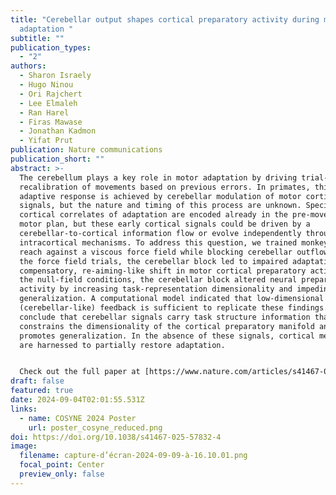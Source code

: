 ```yaml
---
title: "Cerebellar output shapes cortical preparatory activity during motor
  adaptation "
subtitle: ""
publication_types:
  - "2"
authors:
  - Sharon Israely
  - Hugo Ninou
  - Ori Rajchert
  - Lee Elmaleh
  - Ran Harel
  - Firas Mawase
  - Jonathan Kadmon
  - Yifat Prut
publication: Nature communications
publication_short: ""
abstract: >-
  The cerebellum plays a key role in motor adaptation by driving trial-to-trial
  recalibration of movements based on previous errors. In primates, this
  adaptive response is achieved by cerebellar modulation of motor cortical
  signals, but the nature and timing of this process are unknown. Specifically,
  cortical correlates of adaptation are encoded already in the pre-movement
  motor plan, but these early cortical signals could be driven by a
  cerebellar-to-cortical information flow or evolve independently through
  intracortical mechanisms. To address this question, we trained monkeys to
  reach against a viscous force field while blocking cerebellar outflow. During
  the force field trials, the cerebellar block led to impaired adaptation and a
  compensatory, re-aiming-like shift in motor cortical preparatory activity. In
  the null-field conditions, the cerebellar block altered neural preparatory
  activity by increasing task-representation dimensionality and impeding
  generalization. A computational model indicated that low-dimensional
  (cerebellar-like) feedback is sufficient to replicate these findings.  We
  conclude that cerebellar signals carry task structure information that
  constrains the dimensionality of the cortical preparatory manifold and
  promotes generalization. In the absence of these signals, cortical mechanisms
  are harnessed to partially restore adaptation.


  Check out the full paper at [https://www.nature.com/articles/s41467-025-57832-4](https://www.nature.com/articles/s41467-025-57832-4)
draft: false
featured: true
date: 2024-09-04T02:01:55.531Z
links:
  - name: COSYNE 2024 Poster
    url: poster_cosyne_reduced.png
doi: https://doi.org/10.1038/s41467-025-57832-4
image:
  filename: capture-d’écran-2024-09-09-à-16.10.01.png
  focal_point: Center
  preview_only: false
---
```

